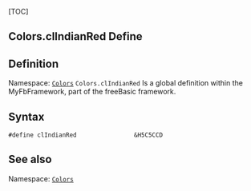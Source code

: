 [TOC]
## Colors.clIndianRed Define

## Definition
Namespace: [`Colors`](Colors.md)
`Colors.clIndianRed` Is a global definition within the MyFbFramework, part of the freeBasic framework.
## Syntax

```freeBasic
#define clIndianRed                &H5C5CCD
```

## See also
Namespace: [`Colors`](Colors.md)
